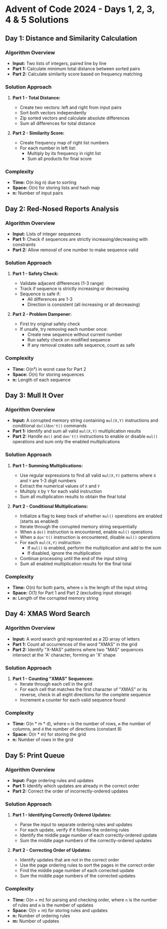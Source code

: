 # Advent of Code 2024 - Days 1, 2, 3, 4 & 5 Solutions

## Day 1: Distance and Similarity Calculation

### Algorithm Overview
- **Input:** Two lists of integers, paired line by line
- **Part 1:** Calculate minimum total distance between sorted pairs
- **Part 2:** Calculate similarity score based on frequency matching

### Solution Approach
1. **Part 1 - Total Distance:**
   - Create two vectors: left and right from input pairs
   - Sort both vectors independently
   - Zip sorted vectors and calculate absolute differences
   - Sum all differences for total distance

2. **Part 2 - Similarity Score:**
   - Create frequency map of right list numbers
   - For each number in left list:
     - Multiply by its frequency in right list
     - Sum all products for final score

### Complexity
- **Time:** O(n log n) due to sorting
- **Space:** O(n) for storing lists and hash map
- **n:** Number of input pairs

## Day 2: Red-Nosed Reports Analysis

### Algorithm Overview
- **Input:** Lists of integer sequences
- **Part 1:** Check if sequences are strictly increasing/decreasing with constraints
- **Part 2:** Allow removal of one number to make sequence valid

### Solution Approach
1. **Part 1 - Safety Check:**
   - Validate adjacent differences (1-3 range)
   - Track if sequence is strictly increasing or decreasing
   - Sequence is safe if:
     - All differences are 1-3
     - Direction is consistent (all increasing or all decreasing)

2. **Part 2 - Problem Dampener:**
   - First try original safety check
   - If unsafe, try removing each number once:
     - Create new sequence without current number
     - Run safety check on modified sequence
     - If any removal creates safe sequence, count as safe

### Complexity
- **Time:** O(n²) in worst case for Part 2
- **Space:** O(n) for storing sequences
- **n:** Length of each sequence

## Day 3: Mull It Over

### Algorithm Overview
- **Input:** A corrupted memory string containing `mul(X,Y)` instructions and conditional `do()`/`don't()` commands
- **Part 1:** Identify and sum all valid `mul(X,Y)` multiplication results
- **Part 2:** Handle `do()` and `don't()` instructions to enable or disable `mul()` operations and sum only the enabled multiplications

### Solution Approach
1. **Part 1 - Summing Multiplications:**
   - Use regular expressions to find all valid `mul(X,Y)` patterns where `X` and `Y` are 1-3 digit numbers
   - Extract the numerical values of `X` and `Y`
   - Multiply `X` by `Y` for each valid instruction
   - Sum all multiplication results to obtain the final total

2. **Part 2 - Conditional Multiplications:**
   - Initialize a flag to keep track of whether `mul()` operations are enabled (starts as enabled)
   - Iterate through the corrupted memory string sequentially
   - When a `do()` instruction is encountered, enable `mul()` operations
   - When a `don't()` instruction is encountered, disable `mul()` operations
   - For each `mul(X,Y)` instruction:
     - If `mul()` is enabled, perform the multiplication and add to the sum
     - If disabled, ignore the multiplication
   - Continue processing until the end of the input string
   - Sum all enabled multiplication results for the final total

### Complexity
- **Time:** O(n) for both parts, where `n` is the length of the input string
- **Space:** O(1) for Part 1 and Part 2 (excluding input storage)
- **n:** Length of the corrupted memory string

## Day 4: XMAS Word Search

### Algorithm Overview
- **Input:** A word search grid represented as a 2D array of letters
- **Part 1:** Count all occurrences of the word "XMAS" in the grid
- **Part 2:** Identify "X-MAS" patterns where two "MAS" sequences intersect at the 'A' character, forming an 'X' shape

### Solution Approach
1. **Part 1 - Counting "XMAS" Sequences:**
   - Iterate through each cell in the grid
   - For each cell that matches the first character of "XMAS" or its reverse, check in all eight directions for the complete sequence
   - Increment a counter for each valid sequence found

### Complexity
- **Time:** O(n * m * d), where `n` is the number of rows, `m` the number of columns, and `d` the number of directions (constant 8)
- **Space:** O(n * m) for storing the grid
- **n:** Number of rows in the grid

## Day 5: Print Queue

### Algorithm Overview
- **Input:** Page ordering rules and updates
- **Part 1:** Identify which updates are already in the correct order
- **Part 2:** Correct the order of incorrectly-ordered updates

### Solution Approach
1. **Part 1 - Identifying Correctly Ordered Updates:**
   - Parse the input to separate ordering rules and updates
   - For each update, verify if it follows the ordering rules
   - Identify the middle page number of each correctly-ordered update
   - Sum the middle page numbers of the correctly-ordered updates

2. **Part 2 - Correcting Order of Updates:**
   - Identify updates that are not in the correct order
   - Use the page ordering rules to sort the pages in the correct order
   - Find the middle page number of each corrected update
   - Sum the middle page numbers of the corrected updates

### Complexity
- **Time:** O(n + m) for parsing and checking order, where `n` is the number of rules and `m` is the number of updates
- **Space:** O(n + m) for storing rules and updates
- **n:** Number of ordering rules
- **m:** Number of updates